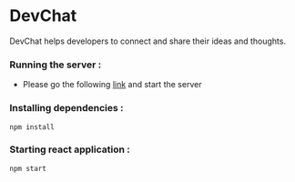# DevChat

DevChat helps developers to connect and share their ideas and thoughts.

### Running the server :

- Please go the following [link](https://github.com/deveshXm/DevChat-API) and start the server

### Installing dependencies :

```npm install```

### Starting react application :

```npm start```
